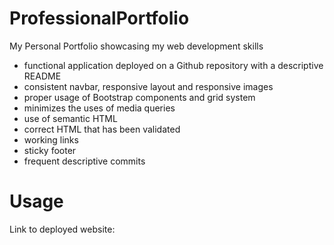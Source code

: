 # ProfessionalPortfolio

My Personal Portfolio showcasing my web development skills
- functional application deployed on a Github repository with a descriptive README
- consistent navbar, responsive layout and responsive images
- proper usage of Bootstrap components and grid system
- minimizes the uses of media queries
- use of semantic HTML
- correct HTML that has been validated
- working links
- sticky footer
- frequent descriptive commits

# Usage
Link to deployed website: